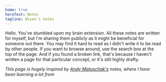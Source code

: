 ```yaml
---
home: true
heroText: Notes
tagline: Wisen's notes
---
```


Hello. You've stumbled upon my brain extension. All these notes are written for myself,
but I'm sharing them publicly as it might be beneficial for someone out there. You may find it
hard to read as I didn't write it to be read by other people. If you want to browse around,
use the search box at the top of the page. And if you found a broken link, that's because
I haven't written a page for that particular concept, or it's still highly drafty.

_This page is hugely inspired by [Andy Matuschak's](https://notes.andymatuschak.org/About_these_notes)
notes, where I have been learning a lot from_
